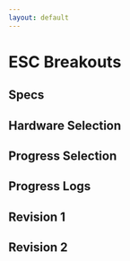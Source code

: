 ```yaml
---
layout: default
---
```


# ESC Breakouts
## Specs
## Hardware Selection
## Progress Selection
## Progress Logs
## Revision 1
## Revision 2
